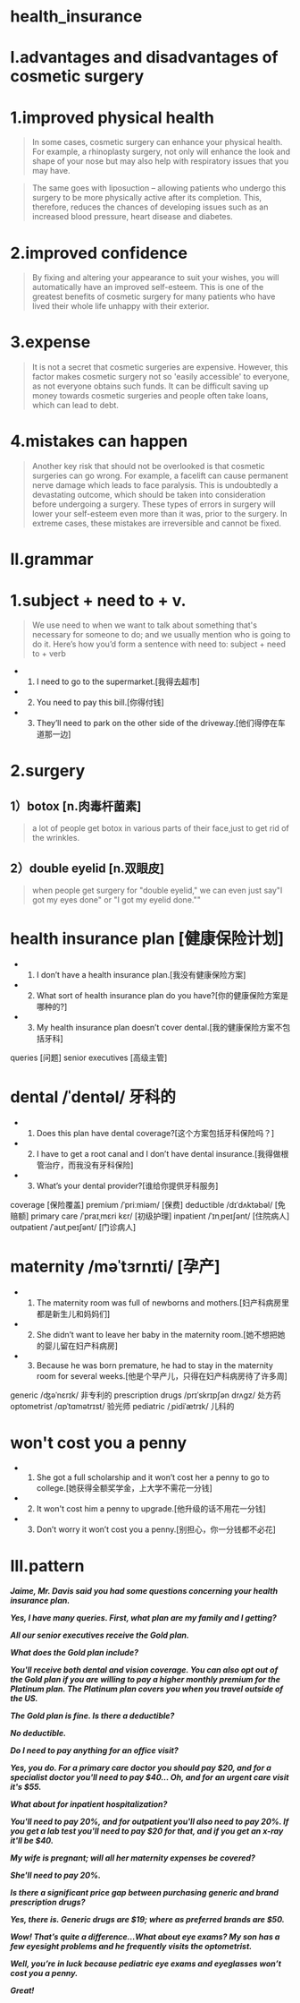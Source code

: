 # health_insurance
# I.advantages and disadvantages of cosmetic surgery
# 1.improved physical health
> In some cases, cosmetic surgery can enhance your physical health. For example, a rhinoplasty surgery, not only will enhance the look and shape of your nose but may also help with respiratory issues that you may have.

> The same goes with liposuction – allowing patients who undergo this surgery to be more physically active after its completion. This, therefore, reduces the chances of developing issues such as an increased blood pressure, heart disease and diabetes.

# 2.improved confidence
> By fixing and altering your appearance to suit your wishes, you will automatically have an improved self-esteem. This is one of the greatest benefits of cosmetic surgery for many patients who have lived their whole life unhappy with their exterior.

# 3.expense
> It is not a secret that cosmetic surgeries are expensive. However, this factor makes cosmetic surgery not so 'easily accessible' to everyone, as not everyone obtains such funds. It can be difficult saving up money towards cosmetic surgeries and people often take loans, which can lead to debt.

# 4.mistakes can happen
> Another key risk that should not be overlooked is that cosmetic surgeries can go wrong. For example, a facelift can cause permanent nerve damage which leads to face paralysis. This is undoubtedly a devastating outcome, which should be taken into consideration before undergoing a surgery. These types of errors in surgery will lower your self-esteem even more than it was, prior to the surgery. In extreme cases, these mistakes are irreversible and cannot be fixed.

# II.grammar
# 1.subject + need to + v. 
> We use need to when we want to talk about something that's necessary for someone to do; and we usually mention who is going to do it. Here’s how you’d form a sentence with need to: subject + need to + verb

- 1. I need to go to the supermarket.[我得去超市]

- 2. You need to pay this bill.[你得付钱]

- 3. They’ll need to park on the other side of the driveway.[他们得停在车道那一边]

# 2.surgery
## 1）botox [n.肉毒杆菌素]
> a lot of people get botox in various parts of their face,just to get rid of the wrinkles.

## 2）double eyelid [n.双眼皮]
> when people get surgery for "double eyelid," we can even just say"I got my eyes done" or "I got my eyelid done.""

# health insurance plan [健康保险计划]
- 1. I don’t have a health insurance plan.[我没有健康保险方案]

- 2. What sort of health insurance plan do you have?[你的健康保险方案是哪种的?]

- 3. My health insurance plan doesn’t cover dental.[我的健康保险方案不包括牙科]

queries [问题]
senior executives [高级主管]

# dental /ˈdentəl/ 牙科的
- 1. Does this plan have dental coverage?[这个方案包括牙科保险吗？]

- 2. I have to get a root canal and I don’t have dental insurance.[我得做根管治疗，而我没有牙科保险]

- 3. What’s your dental provider?[谁给你提供牙科服务]





coverage  [保险覆盖]
premium /ˈpriːmiəm/ [保费]
deductible /dɪˈdʌktəbəl/ [免赔额]
primary care /ˈpraɪˌmɛri kɛr/ [初级护理]
inpatient /ˈɪnˌpeɪʃənt/ [住院病人]
outpatient /ˈaʊtˌpeɪʃənt/ [门诊病人]


# maternity /məˈtɜrnɪti/ [孕产]
- 1. The maternity room was full of newborns and mothers.[妇产科病房里都是新生儿和妈妈们]

- 2. She didn’t want to leave her baby in the maternity room.[她不想把她的婴儿留在妇产科病房]

- 3. Because he was born premature, he had to stay in the maternity room for several weeks.[他是个早产儿，只得在妇产科病房待了许多周]

generic /ʤəˈnɛrɪk/ 非专利的
prescription drugs /prɪˈskrɪpʃən drʌgz/ 处方药
optometrist /ɑpˈtɑmətrɪst/ 验光师
pediatric /ˌpidiˈætrɪk/ 儿科的

# won't cost you a penny 
- 1. She got a full scholarship and it won’t cost her a penny to go to college.[她获得全额奖学金，上大学不需花一分钱]

- 2. It won't cost him a penny to upgrade.[他升级的话不用花一分钱]

- 3. Don’t worry it won’t cost you a penny.[别担心，你一分钱都不必花]





# III.pattern
***Jaime, Mr. Davis said you had some questions concerning your health insurance plan.***

***Yes, I have many queries. First, what plan are my family and I getting?***

***All our senior executives receive the Gold plan.***

***What does the Gold plan include?***

***You'll receive both dental and vision coverage. You can also opt out of the Gold plan if you are willing to pay a higher monthly premium for the Platinum plan. The Platinum plan covers you when you travel outside of the US.***

***The Gold plan is fine. Is there a deductible?***

***No deductible.***

***Do I need to pay anything for an office visit?***

***Yes, you do. For a primary care doctor you should pay $20, and for a specialist doctor you'll need to pay $40… Oh, and for an urgent care visit it's $55.***

***What about for inpatient hospitalization?***

***You'll need to pay 20%, and for outpatient you'll also need to pay 20%. If you get a lab test you'll need to pay $20 for that, and if you get an x-ray it'll be $40.***

***My wife is pregnant; will all her maternity expenses be covered?***

***She'll need to pay 20%.***

***Is there a significant price gap between purchasing generic and brand prescription drugs?***

***Yes, there is. Generic drugs are $19; where as preferred brands are $50.***

***Wow! That’s quite a difference…What about eye exams? My son has a few eyesight problems and he frequently visits the optometrist.***

***Well, you’re in luck because pediatric eye exams and eyeglasses won’t cost you a penny.***

***Great!***



